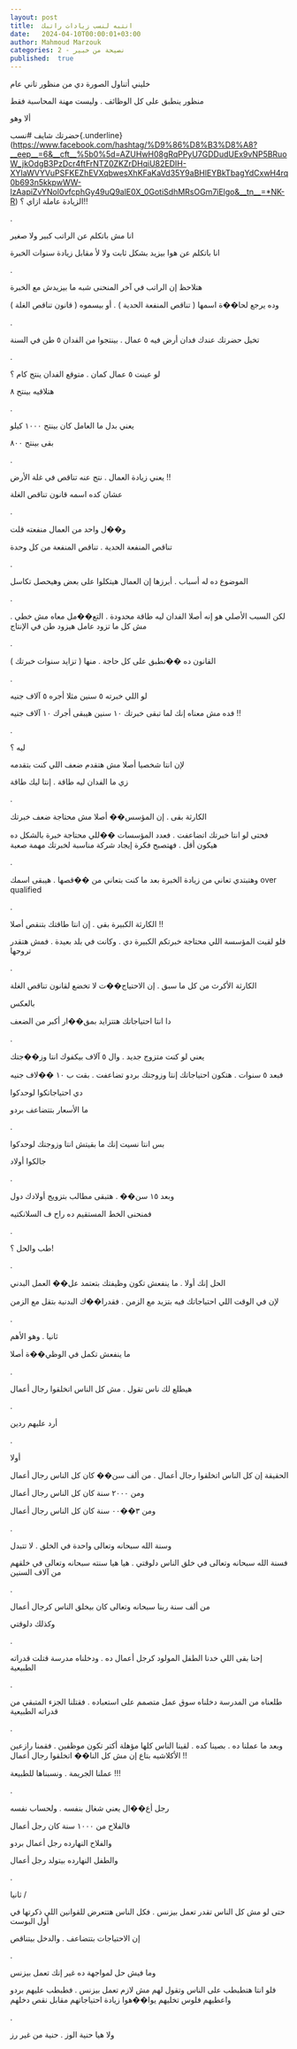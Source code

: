 ```yaml
---
layout: post
title:  انتبه لنسب زيادات راتبك
date:   2024-04-10T00:00:01+03:00
author: Mahmoud Marzouk
categories: 2 - نصيحة من خبير
published:  true
---
```

خليني أتناول الصورة دي من منظور تاني عام

منظور ينطبق على كل الوظائف . وليست مهنة المحاسبة فقط

ألا وهو

حضرتك شايف
\#نسب{.underline}(https://www.facebook.com/hashtag/%D9%86%D8%B3%D8%A8?__eep__=6&__cft__%5b0%5d=AZUHwH08gRqPPyU7GDDudUEx9vNP5BRuoW_jkOdgB3PzDcr4ftFrNTZ0ZKZrDHqiU82EDIH-XYIaWVYVuPSFKEZhEVXqbwesXhKFaKaVd35Y9aBHlEYBkTbagYdCxwH4rq0b693n5kkpwWW-lzAapiZvYNol0vfcphGy49uQ9alE0X_0GotiSdhMRsOGm7iElgo&__tn__=*NK-R)
الزيادة عاملة ازاي ؟!!

.

انا مش باتكلم عن الراتب كبير ولا صغير

انا باتكلم عن هوا بيزيد بشكل ثابت ولا لأ مقابل زيادة سنوات
الخبرة

.

هتلاحظ إن الراتب في آخر المنحنى شبه ما بيزيدش مع الخبرة

وده يرجع لحا��ة اسمها ( تناقص المنفعة الحدية ) . أو بيسموه ( قانون تناقص
الغلة )

.

تخيل حضرتك عندك فدان أرض فيه ٥ عمال . بينتجوا من الفدان ٥ طن في
السنة

.

لو عينت ٥ عمال كمان . متوقع الفدان ينتج كام ؟

هتلاقيه بينتح ٨

.

يعني بدل ما العامل كان بينتح ١٠٠٠ كيلو

بقى بينتج ٨٠٠

.

يعني زيادة العمال . نتج عنه تناقص في غلة الأرض !!

عشان كده اسمه قانون تناقص الغلة

.

و��ل واحد من العمال منفعته قلت

تناقص المنفعة الحدية . تناقص المنفعة من كل وحدة

.

الموضوع ده له أسباب . أبرزها إن العمال هيتكلوا على بعض وهيحصل
تكاسل

.

لكن السبب الأصلي هو إنه أصلا الفدان ليه طاقة محدودة . التع��مل معاه مش
خطي . مش كل ما تزود عامل هيزود طن في الإنتاج

.

القانون ده ��نطبق على كل حاجة . منها ( تزايد سنوات خبرتك )

.

لو اللي خبرته ٥ سنين مثلا أجره ٥ آلاف جنيه

فده مش معناه إنك لما تبقى خبرتك ١٠ سنين هيبقى أجرك ١٠ آلاف
جنيه !!

.

ليه ؟

لإن انتا شخصيا أصلا مش هتقدم ضعف اللي كنت بتقدمه

زي ما الفدان ليه طاقة . إنتا ليك طاقة

.

الكارثة بقى . إن المؤسس�� أصلا مش محتاجة ضعف خبرتك

فحتى لو انتا خبرتك اتضاعفت . فعدد المؤسسات ��للي محتاجة خبرة بالشكل ده
هيكون أقل . فهتصبح فكرة إيجاد شركة مناسبة لخبرتك مهمة صعبة

.

وهتبتدي تعاني من زيادة الخبرة بعد ما كنت بتعاني من ��قصها . هيبقى
اسمك over qualified

.

الكارثة الكبيرة بقى . إن انتا طاقتك بتنقص أصلا !!

فلو لقيت المؤسسة اللي محتاجة خبرتكم الكبيرة دي . وكانت في بلد بعيدة .
فمش هتقدر تروحها

.

الكارثة الأكرث من كل ما سبق . إن الاحتياج��ت لا تخضع لقانون تناقص
الغلة

بالعكس

دا انتا احتياجاتك هتتزايد بمق��ار أكبر من الضعف

.

يعني لو كنت متزوج جديد . وال ٥ آلاف بيكفوك انتا وز��جتك

فبعد ٥ سنوات . هتكون احتياجاتك إنتا وزوجتك بردو تضاعفت . بقت ب ١٠ ��لاف
جنيه

دي احتياجاتكوا لوحدكوا

ما الأسعار بتتضاعف بردو

.

بس انتا نسيت إنك ما بقيتش انتا وزوجتك لوحدكوا

جالكوا أولاد

.

وبعد ١٥ سن�� . هتبقى مطالب بتزويج أولادك دول

فمنحنى الخط المستقيم ده راح ف السلانكتيه

.

طب والحل ؟!

.

الحل إنك أولا . ما ينفعش تكون وظيفتك بتعتمد عل�� العمل
البدني

لإن في الوقت اللي احتياجاتك فيه بتزيد مع الزمن . فقدرا��ك البدنية بتقل
مع الزمن

.

ثانيا . وهو الأهم

ما ينفعش تكمل في الوظي��ة أصلا

.

هيطلع لك ناس تقول . مش كل الناس اتخلقوا رجال أعمال

.

أرد عليهم ردين

.

أولا

الحقيقة إن كل الناس اتخلقوا رجال أعمال . من ألف سن�� كان كل الناس رجال
أعمال

ومن ٢٠٠٠ سنة كان كل الناس رجال أعمال

ومن ٣��٠٠ سنة كان كل الناس رجال أعمال

.

وسنة الله سبحانه وتعالى واحدة في الخلق . لا تتبدل

فسنة الله سبحانه وتعالى في خلق الناس دلوقتي . هيا هيا سنته سبحانه
وتعالى في خلقهم من آلاف السنين

.

من ألف سنة ربنا سبحانه وتعالى كان بيخلق الناس كرجال أعمال

وكذلك دلوقتي

.

إحنا بقى اللي خدنا الطفل المولود كرجل أعمال ده . ودخلناه مدرسة قتلت
قدراته الطبيعية

.

طلعناه من المدرسة دخلناه سوق عمل متصمم على استعباده . فقتلنا الجزء
المتبقي من قدراته الطبيعية

.

وبعد ما عملنا ده . بصينا كده . لقينا الناس كلها مؤهلة أكتر تكون موظفين
. فقمنا رازعين الأكلاشيه بتاع إن مش كل النا�� اتخلقوا رجال
أعمال !!

عملنا الجريمة . ونسبناها للطبيعة !!!

.

رجل أع��ال يعني شغال بنفسه . ولحساب نفسه

فالفلاح من ١٠٠٠ سنة كان رجل أعمال

والفلاح النهارده رجل أعمال بردو

والطفل النهارده بيتولد رجل أعمال

.

ثانيا /

حتى لو مش كل الناس تقدر تعمل بيزنس . فكل الناس هتتعرض للقوانين اللي
ذكرتها في أول البوست

إن الاحتياجات بتتضاعف . والدخل بيتناقص

.

وما فيش حل لمواجهة ده غير إنك تعمل بيزنس

فلو انتا هتطبطب على الناس وتقول لهم مش لازم تعمل بيزنس . فطبطب عليهم
بردو واعطيهم فلوس تخليهم يوا��هوا زيادة احتياجاتهم مقابل نقص
دخلهم

.

ولا هيا حنية الوز . حنية من غير رز
